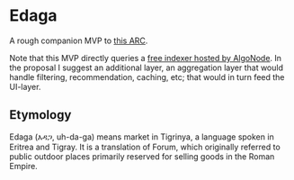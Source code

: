 # Edaga

A rough companion MVP to [this ARC](https://github.com/algorandfoundation/ARCs/issues/86).

Note that this MVP directly queries a [free indexer hosted by AlgoNode](https://algonode.io/). In the proposal I suggest an additional layer, an aggregation layer that would handle filtering, recommendation, caching, etc; that would in turn feed the UI-layer.


## Etymology
Edaga (እዳጋ, uh-da-ga) means market in Tigrinya, a language spoken in Eritrea and Tigray. It is a translation of Forum, which originally referred to public outdoor places primarily reserved for selling goods in the Roman Empire.